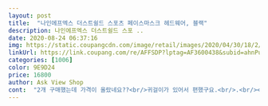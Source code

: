 ```yaml
---
layout: post 
title:  "나인에프엑스 더스트쉴드 스포츠 페이스마스크 헤드웨어, 블랙" 
description: 나인에프엑스 더스트쉴드 스포 ..
date: 2020-08-24 06:37:16 
img: https://static.coupangcdn.com/image/retail/images/2020/04/30/18/2/baa93032-7dfe-46e4-a81f-81fc97f925da.jpg 
linkUrl: https://link.coupang.com/re/AFFSDP?lptag=AF3600438&subid=ahnPublicAsk&pageKey=1551190635&itemId=2654169965&vendorItemId=70644959195&traceid=V0-113-17c13fb86c1c75b9 
categories: [1006] 
color: 9E9D24 
price: 16800 
author: Ask View Shop 
cont:  "2개 구매했는데 가격이 올랐네요??<br/>귀걸이가 있어서 편했구요.<br/>.<br/><br/>다시 가격 떨어지면 재구매 바로 합니다<br/>매장에서 비싸게 삿는데<br/>물 묻히면 더 시원한건 안비밀 헤헤<br/>블랙만 품절 계속 되던데 인기가 많은가 봅니다<br/>여름이라 색깔도 맘에들었구요<br/>오자마자 착용해봤는데 굉장히 편하네요<br/>일단 사용후기는 별5개<br/>저는 얼굴이 작은편이라 편한건지 편하고 좋네요<br/>저렴한 가격에 잘산듯요<br/>조깅할때 잘 사용할것같아요<br/>착용감 좋고 마감 훌륭하고 시원함<br/>" 
---
```

